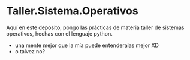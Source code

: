 # Taller.Sistema.Operativos
Aquí en este deposito, pongo las prácticas de materia taller de sistemas operativos, hechas con el lenguaje python. 
- una mente mejor que la mía puede entenderalas mejor XD
- o talvez no? 
